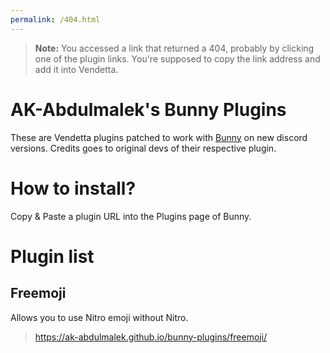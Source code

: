 ```yaml
---
permalink: /404.html
---
```

> **Note:** You accessed a link that returned a 404, probably by clicking one of the plugin links. You're supposed to copy the link address and add it into Vendetta.

  # AK-Abdulmalek's Bunny Plugins
These are Vendetta plugins patched to work with [Bunny](https://github.com/bunny-mod) on new discord versions. Credits goes to original devs of their respective plugin. 

# How to install?
Copy & Paste a plugin URL into the Plugins page of Bunny.

# Plugin list

## Freemoji
Allows you to use Nitro emoji without Nitro.

> https://ak-abdulmalek.github.io/bunny-plugins/freemoji/
